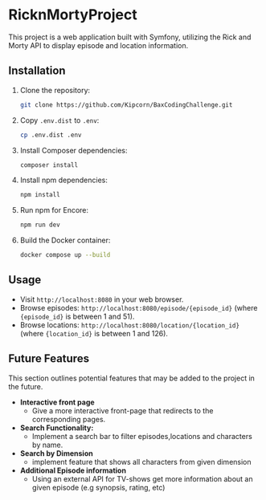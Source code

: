 # RicknMortyProject

This project is a web application built with Symfony, utilizing the Rick and Morty API to display episode and location information.
## Installation

1.  Clone the repository:

    ```bash
    git clone https://github.com/Kipcorn/BaxCodingChallenge.git
    ```

2.  Copy `.env.dist` to `.env`:

    ```bash
    cp .env.dist .env
    ```

3.  Install Composer dependencies:

    ```bash
    composer install
    ```

4.  Install npm dependencies:

    ```bash
    npm install
    ```

5.  Run npm for Encore:

    ```bash
    npm run dev
    ```

6.  Build the Docker container:

    ```bash
    docker compose up --build
    ```

## Usage

* Visit `http://localhost:8080` in your web browser.
* Browse episodes: `http://localhost:8080/episode/{episode_id}` (where `{episode_id}` is between 1 and 51).
* Browse locations: `http://localhost:8080/location/{location_id}` (where `{location_id}` is between 1 and 126).

## Future Features

This section outlines potential features that may be added to the project in the future.

* **Interactive front page**
    * Give a more interactive front-page that redirects to the corresponding pages.
* **Search Functionality:**
    * Implement a search bar to filter episodes,locations and characters by name.
* **Search by Dimension**
    * implement feature that shows all characters from given dimension
* **Additional Episode information**
    * Using an external API for TV-shows get more information about an given episode (e.g synopsis, rating, etc)




